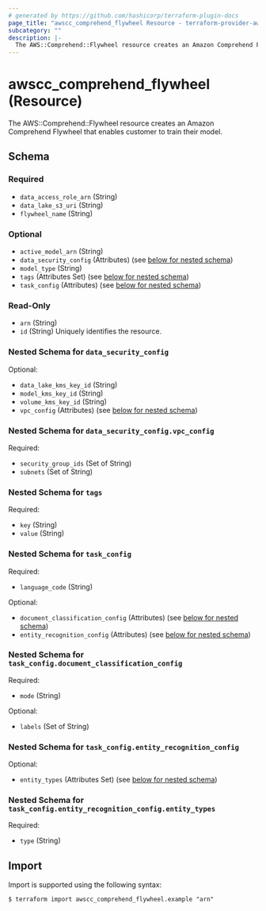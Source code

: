 ```yaml
---
# generated by https://github.com/hashicorp/terraform-plugin-docs
page_title: "awscc_comprehend_flywheel Resource - terraform-provider-awscc"
subcategory: ""
description: |-
  The AWS::Comprehend::Flywheel resource creates an Amazon Comprehend Flywheel that enables customer to train their model.
---
```


# awscc_comprehend_flywheel (Resource)

The AWS::Comprehend::Flywheel resource creates an Amazon Comprehend Flywheel that enables customer to train their model.



<!-- schema generated by tfplugindocs -->
## Schema

### Required

- `data_access_role_arn` (String)
- `data_lake_s3_uri` (String)
- `flywheel_name` (String)

### Optional

- `active_model_arn` (String)
- `data_security_config` (Attributes) (see [below for nested schema](#nestedatt--data_security_config))
- `model_type` (String)
- `tags` (Attributes Set) (see [below for nested schema](#nestedatt--tags))
- `task_config` (Attributes) (see [below for nested schema](#nestedatt--task_config))

### Read-Only

- `arn` (String)
- `id` (String) Uniquely identifies the resource.

<a id="nestedatt--data_security_config"></a>
### Nested Schema for `data_security_config`

Optional:

- `data_lake_kms_key_id` (String)
- `model_kms_key_id` (String)
- `volume_kms_key_id` (String)
- `vpc_config` (Attributes) (see [below for nested schema](#nestedatt--data_security_config--vpc_config))

<a id="nestedatt--data_security_config--vpc_config"></a>
### Nested Schema for `data_security_config.vpc_config`

Required:

- `security_group_ids` (Set of String)
- `subnets` (Set of String)



<a id="nestedatt--tags"></a>
### Nested Schema for `tags`

Required:

- `key` (String)
- `value` (String)


<a id="nestedatt--task_config"></a>
### Nested Schema for `task_config`

Required:

- `language_code` (String)

Optional:

- `document_classification_config` (Attributes) (see [below for nested schema](#nestedatt--task_config--document_classification_config))
- `entity_recognition_config` (Attributes) (see [below for nested schema](#nestedatt--task_config--entity_recognition_config))

<a id="nestedatt--task_config--document_classification_config"></a>
### Nested Schema for `task_config.document_classification_config`

Required:

- `mode` (String)

Optional:

- `labels` (Set of String)


<a id="nestedatt--task_config--entity_recognition_config"></a>
### Nested Schema for `task_config.entity_recognition_config`

Optional:

- `entity_types` (Attributes Set) (see [below for nested schema](#nestedatt--task_config--entity_recognition_config--entity_types))

<a id="nestedatt--task_config--entity_recognition_config--entity_types"></a>
### Nested Schema for `task_config.entity_recognition_config.entity_types`

Required:

- `type` (String)

## Import

Import is supported using the following syntax:

```shell
$ terraform import awscc_comprehend_flywheel.example "arn"
```
